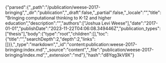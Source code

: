 {"parsed":{"_path":"/publication/weese-2017-bringing","_dir":"publication","_draft":false,"_partial":false,"_locale":"","title":"Bringing computational thinking to K-12 and higher education","description":"","authors":["Joshua Levi Weese"],"date":"2017-01-01","publishDate":"2023-11-22T04:06:08.349446Z","publication_types":["thesis"],"body":{"type":"root","children":[],"toc":{"title":"","searchDepth":2,"depth":2,"links":[]}},"_type":"markdown","_id":"content:publication:weese-2017-bringing:index.md","_source":"content","_file":"publication/weese-2017-bringing/index.md","_extension":"md"},"hash":"d8Yqg3kV9X"}